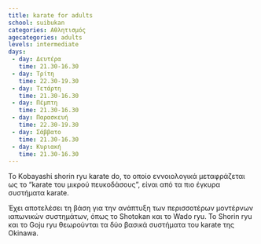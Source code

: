 ```yaml
---
title: karate for adults
school: suibukan
categories: Αθλητισμός
agecategories: adults
levels: intermediate
days:
 - day: Δευτέρα
   time: 21.30-16.30
 - day: Τρίτη
   time: 22.30-19.30
 - day: Τετάρτη
   time: 21.30-16.30
 - day: Πέμπτη
   time: 21.30-16.30
 - day: Παρασκευή
   time: 22.30-19.30
 - day: Σάββατο
   time: 21.30-16.30   
 - day: Κυριακή
   time: 21.30-16.30
---
```


Το Kοbayashί shοrin ryu karate dο, το οποίο εννοιολογικά μεταφράζεται ως το “karate του μικρού πευκοδάσους”, είναι από τα πιο έγκυρα συστήματα karate.
<!-- more -->
 
 Έχει αποτελέσει τη βάση για την ανάπτυξη των περισσοτέρων μοντέρνων ιαπωνικών συστημάτων, όπως το Shοtοkan και το Wadο ryu. Το Shοrin ryu και το Gοju ryu θεωρούνται τα δύο βασικά συστήματα του karate της Okinawa.
